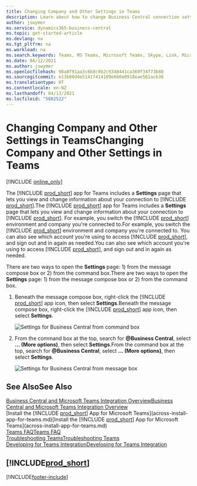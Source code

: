 ```yaml
---
title: Changing Company and Other Settings in Teams
description: Learn about how to change Business Central connection settings from Microsoft Teams.
author: jswymer
ms.service: dynamics365-business-central
ms.topic: get-started-article
ms.devlang: na
ms.tgt_pltfrm: na
ms.workload: na
ms.search.keywords: Teams, MS Teams, Microsoft Teams, Skype, Link, Microsoft 365, settings, search
ms.date: 04/12/2021
ms.author: jswymer
ms.openlocfilehash: 98a8f91aa3c6b8c9b2c9348441ca369f34f73b88
ms.sourcegitcommit: e13b80d4e5141f414109e660e0918eae561acb36
ms.translationtype: HT
ms.contentlocale: en-NZ
ms.lasthandoff: 04/13/2021
ms.locfileid: "5882522"
---
```

# <a name="changing-company-and-other-settings-in-teams"></a><span data-ttu-id="ca71a-103">Changing Company and Other Settings in Teams</span><span class="sxs-lookup"><span data-stu-id="ca71a-103">Changing Company and Other Settings in Teams</span></span>

[!INCLUDE [online_only](includes/online_only.md)]

<span data-ttu-id="ca71a-104">The [!INCLUDE [prod_short](includes/prod_short.md)] app for Teams includes a **Settings** page that lets you view and change information about your connection to [!INCLUDE [prod_short](includes/prod_short.md)].</span><span class="sxs-lookup"><span data-stu-id="ca71a-104">The [!INCLUDE [prod_short](includes/prod_short.md)] app for Teams includes a **Settings** page that lets you view and change information about your connection to [!INCLUDE [prod_short](includes/prod_short.md)].</span></span> <span data-ttu-id="ca71a-105">For example, you switch the [!INCLUDE [prod_short](includes/prod_short.md)] environment and company you're connected to.</span><span class="sxs-lookup"><span data-stu-id="ca71a-105">For example, you switch the [!INCLUDE [prod_short](includes/prod_short.md)] environment and company you're connected to.</span></span> <span data-ttu-id="ca71a-106">You can also see which account you're using to access [!INCLUDE [prod_short](includes/prod_short.md)], and sign out and in again as needed.</span><span class="sxs-lookup"><span data-stu-id="ca71a-106">You can also see which account you're using to access [!INCLUDE [prod_short](includes/prod_short.md)], and sign out and in again as needed.</span></span>

<span data-ttu-id="ca71a-107">There are two ways to open the **Settings** page: 1) from the message compose box or 2) from the command box.</span><span class="sxs-lookup"><span data-stu-id="ca71a-107">There are two ways to open the **Settings** page: 1) from the message compose box or 2) from the command box.</span></span>

1. <span data-ttu-id="ca71a-108">Beneath the message compose box, right-click the [!INCLUDE [prod_short](includes/prod_short.md)] app icon, then select **Settings**.</span><span class="sxs-lookup"><span data-stu-id="ca71a-108">Beneath the message compose box, right-click the [!INCLUDE [prod_short](includes/prod_short.md)] app icon, then select **Settings**.</span></span>

    ![Settings for Business Central from command box](media/teams-settings-message-box.png)

2. <span data-ttu-id="ca71a-110">From the command box at the top, search for **@Business Central**, select **... (More options)**, then select **Settings**.</span><span class="sxs-lookup"><span data-stu-id="ca71a-110">From the command box at the top, search for **@Business Central**, select **... (More options)**, then select **Settings**.</span></span>

   ![Settings for Business Central from message box](media/teams-settings-command-box.png)

## <a name="see-also"></a><span data-ttu-id="ca71a-112">See Also</span><span class="sxs-lookup"><span data-stu-id="ca71a-112">See Also</span></span>

[<span data-ttu-id="ca71a-113">Business Central and Microsoft Teams Integration Overview</span><span class="sxs-lookup"><span data-stu-id="ca71a-113">Business Central and Microsoft Teams Integration Overview</span></span>](across-teams-overview.md)  
<span data-ttu-id="ca71a-114">[Install the [!INCLUDE [prod_short](includes/prod_short.md)] App for Microsoft Teams](across-install-app-for-teams.md)</span><span class="sxs-lookup"><span data-stu-id="ca71a-114">[Install the [!INCLUDE [prod_short](includes/prod_short.md)] App for Microsoft Teams](across-install-app-for-teams.md)</span></span>  
[<span data-ttu-id="ca71a-115">Teams FAQ</span><span class="sxs-lookup"><span data-stu-id="ca71a-115">Teams FAQ</span></span>](teams-faq.md)  
[<span data-ttu-id="ca71a-116">Troubleshooting Teams</span><span class="sxs-lookup"><span data-stu-id="ca71a-116">Troubleshooting Teams</span></span>](admin-teams-troubleshooting.md)  
[<span data-ttu-id="ca71a-117">Developing for Teams Integration</span><span class="sxs-lookup"><span data-stu-id="ca71a-117">Developing for Teams Integration</span></span>](/dynamics365/business-central/dev-itpro/developer/devenv-develop-for-teams)  

## [!INCLUDE[prod_short](includes/free_trial_md.md)]  


[!INCLUDE[footer-include](includes/footer-banner.md)]